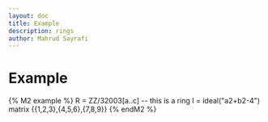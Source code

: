 ```yaml
---
layout: doc
title: Example
description: rings
author: Mahrud Sayrafi
---
```


# Example

{% M2 example %}
R = ZZ/32003[a..c] -- this is a ring
I = ideal("a2+b2-4")
matrix {{1,2,3},{4,5,6},{7,8,9}}
{% endM2 %}

